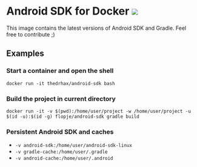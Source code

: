 # Android SDK for Docker [![](https://images.microbadger.com/badges/image/thedrhax/android-sdk.svg)](https://hub.docker.com/r/thedrhax/android-sdk)

This image contains the latest versions of Android SDK and Gradle. Feel free to contribute ;)

## Examples

### Start a container and open the shell

```
docker run -it thedrhax/android-sdk bash
```

### Build the project in current directory

```
docker run -it -v $(pwd):/home/user/project -w /home/user/project -u $(id -u):$(id -g) flopje/android-sdk gradle build
```

### Persistent Android SDK and caches

* `-v android-sdk:/home/user/android-sdk-linux`
* `-v gradle-cache:/home/user/.gradle`
* `-v android-cache:/home/user/.android`
